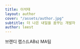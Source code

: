 ```yaml
---
title: 이석태
layout: author
cover: "/assets/author.jpg"
subtitle: 더 나은 내일을 꿈꾸는 개발자
author: leest
---
```


브랜디 랩스(LABs) MA팀

